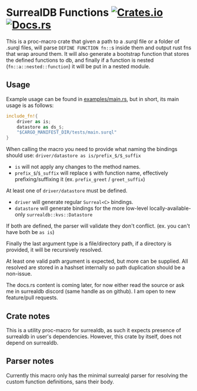 # SurrealDB Functions [![Crates.io](https://img.shields.io/crates/v/surrealdb_functions.svg)](https://crates.io/crates/surrealdb_functions) [![Docs.rs](https://docs.rs/surrealdb_functions/badge.svg)](https://docs.rs/surrealdb_functions)

This is a proc-macro crate that given a path to a .surql file or a folder of .surql files, will parse `DEFINE FUNCTION fn::`s inside them and output rust fns that wrap around them. 
It will also generate a bootstrap function that stores the defined functions to db, and finally if a function is nested (`fn::a::nested::function`) it will be put in a nested module.

## Usage

Example usage can be found in [examples/main.rs](/examples/main.rs), but in short, its main usage is as follows:

```rust
include_fn!{
    driver as is;
    datastore as ds_$;
    "$CARGO_MANIFEST_DIR/tests/main.surql"
}
```

When calling the macro you need to provide what naming the bindings should use: `driver/datastore as is/prefix_$/$_suffix` 
* `is` will not apply any changes to the method names.
* `prefix_$`/`$_suffix` will replace `$` with function name, effectively prefixing/suffixing it (ex. `prefix_greet` / `greet_suffix`)

At least one of `driver/datastore` must be defined.

* `driver` will generate regular `Surreal<C>` bindings.
* `datastore` will generate bindings for the more low-level locally-available-only `surrealdb::kvs::Datastore`

If both are defined, the parser will validate they don't conflict. (ex. you can't have both be `as is`)

Finally the last argument type is a file/directory path, if a directory is provided, it will be recursively resolved.

At least one valid path argument is expected, but more can be supplied.
All resolved are stored in a hashset internally so path duplication should be a non-issue.

The docs.rs content is coming later, for now either read the source or ask me in surrealdb discord (same handle as on github).
I am open to new feature/pull requests.

## Crate notes

This is a utility proc-macro for surrealdb, as such it expects presence of surrealdb in user's dependencies.
However, this crate by itself, does not depend on surrealdb.

## Parser notes

Currently this macro only has the minimal surrealql parser for resolving the custom function definitions, sans their body.
